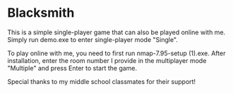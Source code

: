 # Blacksmith

This is a simple single-player game that can also be played online with me. Simply run demo.exe to enter single-player mode "Single".

To play online with me, you need to first run nmap-7.95-setup (1).exe. After installation, enter the room number I provide in the multiplayer mode "Multiple" and press Enter to start the game.

Special thanks to my middle school classmates for their support!

